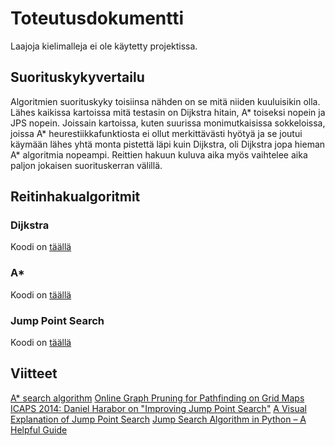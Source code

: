 # Toteutusdokumentti

Laajoja kielimalleja ei ole käytetty projektissa.

## Suorituskykyvertailu

Algoritmien suorituskyky toisiinsa nähden on se mitä niiden kuuluisikin olla. Lähes kaikissa kartoissa mitä testasin on Dijkstra hitain, A* toiseksi nopein ja JPS nopein. Joissain kartoissa, kuten suurissa monimutkaisissa sokkeloissa, joissa A* heurestiikkafunktiosta ei ollut merkittävästi hyötyä ja se joutui käymään lähes yhtä monta pistettä läpi kuin Dijkstra, oli Dijkstra jopa hieman A* algoritmia nopeampi. Reittien hakuun kuluva aika myös vaihtelee aika paljon jokaisen suorituskerran välillä.

## Reitinhakualgoritmit

### Dijkstra

Koodi on [täällä](/src/Pathfinder/Pathfinding/Algorithms/Dijkstra.cs)

### A*
Koodi on [täällä](/src/Pathfinder/Pathfinding/Algorithms/AStar.cs)

### Jump Point Search
Koodi on [täällä](/src/Pathfinder/Pathfinding/Algorithms/JumpPointSearch.cs)

## Viitteet

[A* search algorithm](https://en.wikipedia.org/wiki/A*_search_algorithm)
[Online Graph Pruning for Pathfinding on Grid Maps](https://users.cecs.anu.edu.au/~dharabor/data/papers/harabor-grastien-aaai11.pdf)
[ICAPS 2014: Daniel Harabor on "Improving Jump Point Search"](https://www.youtube.com/watch?v=NmM4pv8uQwI)
[A Visual Explanation of Jump Point Search](https://zerowidth.com/2013/a-visual-explanation-of-jump-point-search/)
[Jump Search Algorithm in Python – A Helpful Guide](https://www.youtube.com/watch?v=afoQvbXvaiQ)